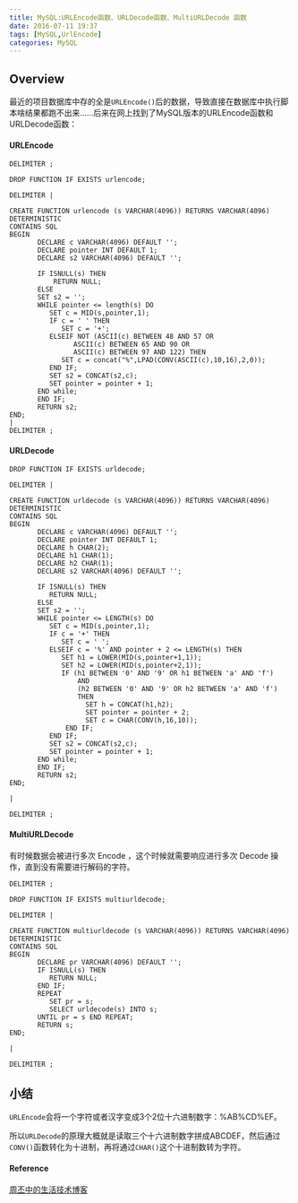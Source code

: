 ```yaml
---
title: MySQL:URLEncode函数、URLDecode函数、MultiURLDecode 函数 
date: 2016-07-11 19:37
tags: [MySQL,UrlEncode]
categories: MySQL
---
```

## Overview

最近的项目数据库中存的全是`URLEncode()`后的数据，导致直接在数据库中执行脚本啥结果都跑不出来……后来在网上找到了MySQL版本的URLEncode函数和URLDecode函数：

#### URLEncode

``` mysql
DELIMITER ;
 
DROP FUNCTION IF EXISTS urlencode;
 
DELIMITER |
 
CREATE FUNCTION urlencode (s VARCHAR(4096)) RETURNS VARCHAR(4096)
DETERMINISTIC 
CONTAINS SQL 
BEGIN
       DECLARE c VARCHAR(4096) DEFAULT '';
       DECLARE pointer INT DEFAULT 1;
       DECLARE s2 VARCHAR(4096) DEFAULT '';
 
       IF ISNULL(s) THEN
           RETURN NULL;
       ELSE
       SET s2 = '';
       WHILE pointer <= length(s) DO
          SET c = MID(s,pointer,1);
          IF c = ' ' THEN
             SET c = '+';
          ELSEIF NOT (ASCII(c) BETWEEN 48 AND 57 OR
                ASCII(c) BETWEEN 65 AND 90 OR
                ASCII(c) BETWEEN 97 AND 122) THEN
             SET c = concat("%",LPAD(CONV(ASCII(c),10,16),2,0));
          END IF;
          SET s2 = CONCAT(s2,c);
          SET pointer = pointer + 1;
       END while;
       END IF;
       RETURN s2;
END;
|
DELIMITER ;
```

#### URLDecode 

``` mysql
DROP FUNCTION IF EXISTS urldecode;
 
DELIMITER |
 
CREATE FUNCTION urldecode (s VARCHAR(4096)) RETURNS VARCHAR(4096)
DETERMINISTIC 
CONTAINS SQL 
BEGIN
       DECLARE c VARCHAR(4096) DEFAULT '';
       DECLARE pointer INT DEFAULT 1;
       DECLARE h CHAR(2);
       DECLARE h1 CHAR(1);
       DECLARE h2 CHAR(1);
       DECLARE s2 VARCHAR(4096) DEFAULT '';
 
       IF ISNULL(s) THEN
          RETURN NULL;
       ELSE
       SET s2 = '';
       WHILE pointer <= LENGTH(s) DO
          SET c = MID(s,pointer,1);
          IF c = '+' THEN
             SET c = ' ';
          ELSEIF c = '%' AND pointer + 2 <= LENGTH(s) THEN
             SET h1 = LOWER(MID(s,pointer+1,1));
             SET h2 = LOWER(MID(s,pointer+2,1));
             IF (h1 BETWEEN '0' AND '9' OR h1 BETWEEN 'a' AND 'f')
                 AND
                 (h2 BETWEEN '0' AND '9' OR h2 BETWEEN 'a' AND 'f') 
                 THEN
                   SET h = CONCAT(h1,h2);
                   SET pointer = pointer + 2;
                   SET c = CHAR(CONV(h,16,10));
              END IF;
          END IF;
          SET s2 = CONCAT(s2,c);
          SET pointer = pointer + 1;
       END while;
       END IF;
       RETURN s2;
END;
  
|
 
DELIMITER ;
```

#### MultiURLDecode

有时候数据会被进行多次 Encode ，这个时候就需要响应进行多次 Decode 操作，直到没有需要进行解码的字符。

``` mysql
DELIMITER ;
 
DROP FUNCTION IF EXISTS multiurldecode;
 
DELIMITER |
 
CREATE FUNCTION multiurldecode (s VARCHAR(4096)) RETURNS VARCHAR(4096)
DETERMINISTIC 
CONTAINS SQL 
BEGIN
       DECLARE pr VARCHAR(4096) DEFAULT '';
       IF ISNULL(s) THEN
          RETURN NULL;
       END IF;       
       REPEAT
          SET pr = s;
          SELECT urldecode(s) INTO s;
       UNTIL pr = s END REPEAT;
       RETURN s;
END;
  
|
 
DELIMITER ;
```



## 小结

`URLEncode`会将一个字符或者汉字变成3个2位十六进制数字：%AB%CD%EF。

所以`URLDecode`的原理大概就是读取三个十六进制数字拼成ABCDEF，然后通过`CONV()`函数转化为十进制，再将通过`CHAR()`这个十进制数转为字符。





#### Reference

[周丕中的生活技术博客](http://zpz.name/2135/)